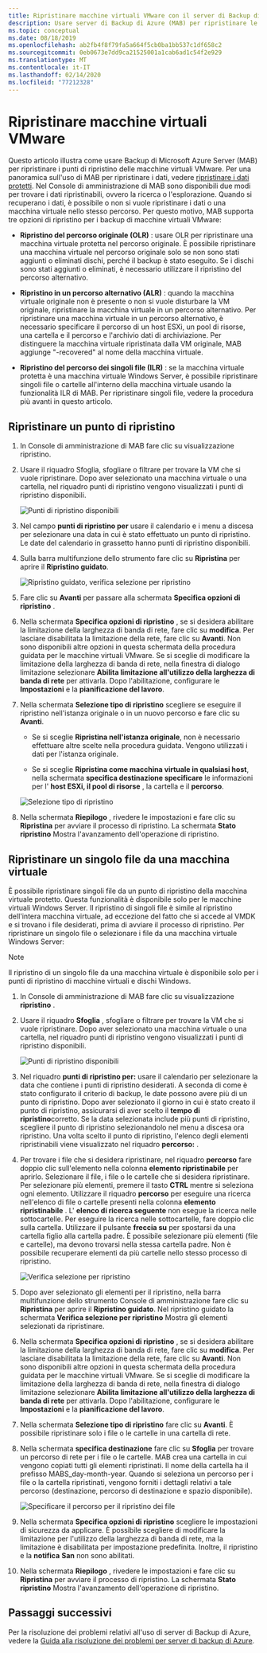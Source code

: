 ```yaml
---
title: Ripristinare macchine virtuali VMware con il server di Backup di Azure
description: Usare server di Backup di Azure (MAB) per ripristinare le macchine virtuali VMware in esecuzione su un server VMware vCenter/ESXi.
ms.topic: conceptual
ms.date: 08/18/2019
ms.openlocfilehash: ab2fb4f8f79fa5a664f5cb0ba1bb537c1df658c2
ms.sourcegitcommit: 0eb0673e7dd9ca21525001a1cab6ad1c54f2e929
ms.translationtype: MT
ms.contentlocale: it-IT
ms.lasthandoff: 02/14/2020
ms.locfileid: "77212328"
---
```

# <a name="restore-vmware-virtual-machines"></a>Ripristinare macchine virtuali VMware

Questo articolo illustra come usare Backup di Microsoft Azure Server (MAB) per ripristinare i punti di ripristino delle macchine virtuali VMware. Per una panoramica sull'uso di MAB per ripristinare i dati, vedere [ripristinare i dati protetti](https://docs.microsoft.com/azure/backup/backup-azure-alternate-dpm-server). Nel Console di amministrazione di MAB sono disponibili due modi per trovare i dati ripristinabili, ovvero la ricerca o l'esplorazione. Quando si recuperano i dati, è possibile o non si vuole ripristinare i dati o una macchina virtuale nello stesso percorso. Per questo motivo, MAB supporta tre opzioni di ripristino per i backup di macchine virtuali VMware:

* **Ripristino del percorso originale (OLR)** : usare OLR per ripristinare una macchina virtuale protetta nel percorso originale. È possibile ripristinare una macchina virtuale nel percorso originale solo se non sono stati aggiunti o eliminati dischi, perché il backup è stato eseguito. Se i dischi sono stati aggiunti o eliminati, è necessario utilizzare il ripristino del percorso alternativo.

* **Ripristino in un percorso alternativo (ALR)** : quando la macchina virtuale originale non è presente o non si vuole disturbare la VM originale, ripristinare la macchina virtuale in un percorso alternativo. Per ripristinare una macchina virtuale in un percorso alternativo, è necessario specificare il percorso di un host ESXi, un pool di risorse, una cartella e il percorso e l'archivio dati di archiviazione. Per distinguere la macchina virtuale ripristinata dalla VM originale, MAB aggiunge "-recovered" al nome della macchina virtuale.

* **Ripristino del percorso dei singoli file (ILR)** : se la macchina virtuale protetta è una macchina virtuale Windows Server, è possibile ripristinare singoli file o cartelle all'interno della macchina virtuale usando la funzionalità ILR di MAB. Per ripristinare singoli file, vedere la procedura più avanti in questo articolo.

## <a name="restore-a-recovery-point"></a>Ripristinare un punto di ripristino

1. In Console di amministrazione di MAB fare clic su visualizzazione ripristino.

2. Usare il riquadro Sfoglia, sfogliare o filtrare per trovare la VM che si vuole ripristinare. Dopo aver selezionato una macchina virtuale o una cartella, nel riquadro punti di ripristino vengono visualizzati i punti di ripristino disponibili.

    ![Punti di ripristino disponibili](./media/restore-azure-backup-server-vmware/recovery-points.png)

3. Nel campo **punti di ripristino per** usare il calendario e i menu a discesa per selezionare una data in cui è stato effettuato un punto di ripristino. Le date del calendario in grassetto hanno punti di ripristino disponibili.

4. Sulla barra multifunzione dello strumento fare clic su **Ripristina** per aprire il **Ripristino guidato**.

    ![Ripristino guidato, verifica selezione per ripristino](./media/restore-azure-backup-server-vmware/recovery-wizard.png)

5. Fare clic su **Avanti** per passare alla schermata **Specifica opzioni di ripristino** .

6. Nella schermata **Specifica opzioni di ripristino** , se si desidera abilitare la limitazione della larghezza di banda di rete, fare clic su **modifica**. Per lasciare disabilitata la limitazione della rete, fare clic su **Avanti**. Non sono disponibili altre opzioni in questa schermata della procedura guidata per le macchine virtuali VMware. Se si sceglie di modificare la limitazione della larghezza di banda di rete, nella finestra di dialogo limitazione selezionare **Abilita limitazione all'utilizzo della larghezza di banda di rete** per attivarla. Dopo l'abilitazione, configurare le **Impostazioni** e la **pianificazione del lavoro**.

7. Nella schermata **Selezione tipo di ripristino** scegliere se eseguire il ripristino nell'istanza originale o in un nuovo percorso e fare clic su **Avanti**.

     * Se si sceglie **Ripristina nell'istanza originale**, non è necessario effettuare altre scelte nella procedura guidata. Vengono utilizzati i dati per l'istanza originale.

     * Se si sceglie **Ripristina come macchina virtuale in qualsiasi host**, nella schermata **specifica destinazione specificare** le informazioni per l' **host ESXi, il pool di risorse** , la cartella e il **percorso**.

      ![Selezione tipo di ripristino](./media/restore-azure-backup-server-vmware/recovery-type.png)

8. Nella schermata **Riepilogo** , rivedere le impostazioni e fare clic su **Ripristina** per avviare il processo di ripristino. La schermata **Stato ripristino** Mostra l'avanzamento dell'operazione di ripristino.

## <a name="restore-an-individual-file-from-a-vm"></a>Ripristinare un singolo file da una macchina virtuale

È possibile ripristinare singoli file da un punto di ripristino della macchina virtuale protetto. Questa funzionalità è disponibile solo per le macchine virtuali Windows Server. Il ripristino di singoli file è simile al ripristino dell'intera macchina virtuale, ad eccezione del fatto che si accede al VMDK e si trovano i file desiderati, prima di avviare il processo di ripristino. Per ripristinare un singolo file o selezionare i file da una macchina virtuale Windows Server:

>[!NOTE]
>Il ripristino di un singolo file da una macchina virtuale è disponibile solo per i punti di ripristino di macchine virtuali e dischi Windows.

1. In Console di amministrazione di MAB fare clic su visualizzazione **ripristino** .

2. Usare il riquadro **Sfoglia** , sfogliare o filtrare per trovare la VM che si vuole ripristinare. Dopo aver selezionato una macchina virtuale o una cartella, nel riquadro punti di ripristino vengono visualizzati i punti di ripristino disponibili.

    ![Punti di ripristino disponibili](./media/restore-azure-backup-server-vmware/vmware-rp-disk.png)

3. Nel riquadro **punti di ripristino per:** usare il calendario per selezionare la data che contiene i punti di ripristino desiderati. A seconda di come è stato configurato il criterio di backup, le date possono avere più di un punto di ripristino. Dopo aver selezionato il giorno in cui è stato creato il punto di ripristino, assicurarsi di aver scelto il **tempo di ripristino**corretto. Se la data selezionata include più punti di ripristino, scegliere il punto di ripristino selezionandolo nel menu a discesa ora ripristino. Una volta scelto il punto di ripristino, l'elenco degli elementi ripristinabili viene visualizzato nel riquadro **percorso:** .

4. Per trovare i file che si desidera ripristinare, nel riquadro **percorso** fare doppio clic sull'elemento nella colonna **elemento ripristinabile** per aprirlo. Selezionare il file, i file o le cartelle che si desidera ripristinare. Per selezionare più elementi, premere il tasto **CTRL** mentre si seleziona ogni elemento. Utilizzare il riquadro **percorso** per eseguire una ricerca nell'elenco di file o cartelle presenti nella colonna **elemento ripristinabile** . L' **elenco di ricerca seguente** non esegue la ricerca nelle sottocartelle. Per eseguire la ricerca nelle sottocartelle, fare doppio clic sulla cartella. Utilizzare il pulsante **freccia su** per spostarsi da una cartella figlio alla cartella padre. È possibile selezionare più elementi (file e cartelle), ma devono trovarsi nella stessa cartella padre. Non è possibile recuperare elementi da più cartelle nello stesso processo di ripristino.

    ![Verifica selezione per ripristino](./media/restore-azure-backup-server-vmware/vmware-rp-disk-ilr-2.png)

5. Dopo aver selezionato gli elementi per il ripristino, nella barra multifunzione dello strumento Console di amministrazione fare clic su **Ripristina** per aprire il **Ripristino guidato**. Nel ripristino guidato la schermata **Verifica selezione per ripristino** Mostra gli elementi selezionati da ripristinare.

6. Nella schermata **Specifica opzioni di ripristino** , se si desidera abilitare la limitazione della larghezza di banda di rete, fare clic su **modifica**. Per lasciare disabilitata la limitazione della rete, fare clic su **Avanti**. Non sono disponibili altre opzioni in questa schermata della procedura guidata per le macchine virtuali VMware. Se si sceglie di modificare la limitazione della larghezza di banda di rete, nella finestra di dialogo limitazione selezionare **Abilita limitazione all'utilizzo della larghezza di banda di rete** per attivarla. Dopo l'abilitazione, configurare le **Impostazioni** e la **pianificazione del lavoro**.
7. Nella schermata **Selezione tipo di ripristino** fare clic su **Avanti**. È possibile ripristinare solo i file o le cartelle in una cartella di rete.
8. Nella schermata **specifica destinazione** fare clic su **Sfoglia** per trovare un percorso di rete per i file o le cartelle. MAB crea una cartella in cui vengono copiati tutti gli elementi ripristinati. Il nome della cartella ha il prefisso MABS_day-month-year. Quando si seleziona un percorso per i file o la cartella ripristinati, vengono forniti i dettagli relativi a tale percorso (destinazione, percorso di destinazione e spazio disponibile).

    ![Specificare il percorso per il ripristino dei file](./media/restore-azure-backup-server-vmware/specify-destination.png)

9. Nella schermata **Specifica opzioni di ripristino** scegliere le impostazioni di sicurezza da applicare. È possibile scegliere di modificare la limitazione per l'utilizzo della larghezza di banda di rete, ma la limitazione è disabilitata per impostazione predefinita. Inoltre, il ripristino e la **notifica** **San** non sono abilitati.
10. Nella schermata **Riepilogo** , rivedere le impostazioni e fare clic su **Ripristina** per avviare il processo di ripristino. La schermata **Stato ripristino** Mostra l'avanzamento dell'operazione di ripristino.

## <a name="next-steps"></a>Passaggi successivi

Per la risoluzione dei problemi relativi all'uso di server di Backup di Azure, vedere la [Guida alla risoluzione dei problemi per server di backup di Azure](./backup-azure-mabs-troubleshoot.md).
